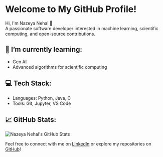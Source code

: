 # Welcome to My GitHub Profile!

Hi, I'm Nazeya Nehal 👋  
A passionate software developer interested in machine learning, scientific computing, and open-source contributions.

## 🌱 I’m currently learning:
- Gen AI
- Advanced algorithms for scientific computing


## 💻 Tech Stack:
- Languages: Python, Java, C
- Tools: Git, Jupyter, VS Code

## 📈 GitHub Stats:
![Nazeya Nehal's GitHub Stats](https://github-readme-stats.vercel.app/api?username=nazeyanehal&show_icons=true)

Feel free to connect with me on [LinkedIn](https://www.linkedin.com/in/nazeya-nehal) or explore my repositories on [GitHub](https://github.com/nazeyanehal)!
